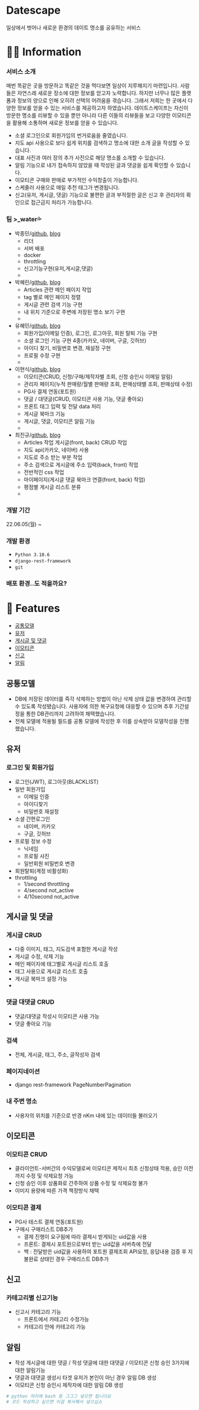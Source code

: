# Datescape
일상에서 벗어나 새로운 환경의 데이트 명소를 공유하는 서비스

# 👨‍💻 Information
### 서비스 소개
매번 똑같은 곳을 방문하고 똑같은 것을 먹다보면 일상이 지루해지기 마련입니다. 사람들은 자연스레 새로운 장소에 대한 정보를 얻고자 노력합니다. 하지만 너무나 많은 플랫폼과 정보의 양으로 인해 오히려 선택의 어려움을 겪습니다. 그래서 저희는 한 곳에서 다양한 정보를 얻을 수 있는 서비스를 제공하고자 하였습니다.
데이트스케이프는 자신이 방문한 명소를 리뷰할 수 있을 뿐만 아니라 다른 이들의 리뷰들을 보고 다양한 이모티콘을 활용해 소통하며 새로운 정보를 얻을 수 있습니다.
+ 소셜 로그인으로 회원가입의 번거로움을 줄였습니다.
+ 지도 api 사용으로 보다 쉽게 위치를 검색하고 명소에 대한 소개 글을 작성할 수 있습니다.
+ 대표 사진과 여러 장의 추가 사진으로 해당 명소를 소개할 수 있습니다.
+ 알림 기능으로 내가 접속하지 않았을 때 작성된 글과 댓글을 쉽게 확인할 수 있습니다.
+ 이모티콘 구매와 판매로 부가적인 수익창출이 가능합니다.
+ 스케줄러 사용으로 매일 추천 태그가 변경됩니다.
+ 신고(유저, 게시글, 댓글) 기능으로 불편한 글과 부적절한 글은 신고 후 관리자의 확인으로 접근금지 처리가 가능합니다.


### 팀 >_water💦
- 박종민/[github](https://github.com/jmpop97), [blog](https://jmpop.tistory.com/)
  - 리더
  - 서버 배포
  - docker
  - throttling
  - 신고기능구현(유저,게시글,댓글)
  - 
- 박혜린/[github](https://github.com/HyerinPark1998), [blog](https://hr1998.tistory.com/)
  - Articles 관련 메인 페이지 작업
  - tag 별로 메인 페이지 정렬
  - 게시글 관련 검색 기능 구현
  - 내 위치 기준으로 주변에 저장된 명소 보기 구현
  - 
- 유혜민/[github](https://github.com/Namunllvo), [blog](https://yump.tistory.com/)
  - 회원가입(이메일 인증), 로그인, 로그아웃, 회원 탈퇴 기능 구현
  - 소셜 로그인 기능 구현 4종(카카오, 네이버, 구글, 깃허브)
  - 아이디 찾기, 비밀번호 변경, 재설정 구현
  - 프로필 수정 구현
  - 
- 이현식/[github](https://github.com/hyeon5819), [blog](https://velog.io/@hyeon5819)
  - 이모티콘(CRUD, 신청/구매/제작자별 조회, 신청 승인시 이메일 알림)
  - 관리자 페이지(누적 판매량/월별 판매량 조회, 판매상태별 조회, 판매상태 수정)
  - PG사 결제 연동(포트원)
  - 댓글 / 대댓글(CRUD, 이모티콘 사용 기능, 댓글 좋아요)
  - 프론트 태그 입력 및 전달 data 처리
  - 게시글 북마크 기능
  - 게시글, 댓글, 이모티콘 알림 기능
  - 
- 최진규/[github](https://github.com/kyuparfum), [blog](https://kyuparfum.tistory.com/)
  - Articles 작업 게시글(front, back) CRUD 작업
  - 지도 api(카카오, 네이버) 사용
  - 지도로 주소 받는 부분 작업
  - 주소 검색으로 게시글에 주소 입력(back, front) 작업
  - 전반적인 css 작업
  - 마이페이지(게시글 댓글 북마크 연결(front, back) 작업)
  - 평점별 게시글 리스트 분류
  - 
### 개발 기간
22.06.05(월) ~ 

### 개발 환경
- `Python 3.10.6`
- `django-rest-framework`
- `git`

### 배포 환경..도 적을까요?


# 📌 Features
- [공통모델](#공통모델)
- [유저](#유저)
- [게시글 및 댓글](#게시글-및-댓글)
- [이모티콘](#이모티콘)
- [신고](#신고)
- [알림](#알림)


## 공통모델
  - DB에 저장된 데이터를 즉각 삭제하는 방법이 아닌 삭제 상태 값을 변경하여 관리할 수 있도록 작성됐습니다.
    사용자에 의한 복구요청에 대응할 수 있으며 추후 기간설정을 통한 DB관리까지 고려하여 채택했습니다.
  - 전체 모델에 적용될 필드를 공통 모델에 작성한 후 이를 상속받아 모델작성을 진행했습니다.


## 유저
### 로그인 및 회원가입
- 로그인(JWT), 로그아웃(BLACKLIST)
- 일반 회원가입
  - 이메일 인증
  - 아이디찾기
  - 비밀번호 재설정
- 소셜 간편로그인
  - 네이버, 카카오
  - 구글, 깃허브
- 프로필 정보 수정
  - 닉네임
  - 프로필 사진
  - 일반회원 비밀번호 변경
- 회원탈퇴(계정 비활성화)
- throttling
  - 1/second throttling
  - 4/second not_active
  - 4/10second not_active




## 게시글 및 댓글
### 게시글 CRUD
- 다중 이미지, 태그, 지도검색 포함한 게시글 작성
- 게시글 수정, 삭제 기능
- 메인 페이지에 태그별로 게시글 리스트 호출
- 태그 사용으로 게시글 리스트 호출
- 게시글 북마크 설정 가능
- 

### 댓글 대댓글 CRUD
- 댓글/대댓글 작성시 이모티콘 사용 가능
- 댓글 좋아요 기능

### 검색
- 전체, 게시글, 태그, 주소, 글작성자 검색

### 페이지네이션
- django rest-framework PageNumberPagination

### 내 주변 명소
- 사용자의 위치를 기준으로 반경 nKm 내에 있는 데이터들 불러오기

## 이모티콘
### 이모티콘 CRUD
- 클라이언트-서버간의 수익모델로써 이모티콘 제작시 최초 신청상태 적용, 승인 이전까지 수정 및 삭제요청 가능
- 신청 승인 이후 상품화로 간주하여 상품 수정 및 삭제요청 불가
- 이미지 용량에 따른 가격 책정방식 채택


### 이모티콘 결제
- PG사 테스트 결제 연동(포트원)
- 구매시 구매리스트 DB추가
  - 결제 진행이 요구됨에 따라 결제시 받게되는 uid값을 사용
  - 프론트: 결제시 포트원으로부터 받는 uid값을 서버측에 전달
  -   백  : 전달받은 uid값을 사용하여 포트원 결제조회 API요청, 응답내용 검증 후 지불완료 상태인 경우 구매리스트 DB추가

## 신고
### 카테고리별 신고기능
- 신고시 카테고리 기능
  - 프론트에서 카테고리 수정가능
  - 카테고리 안에 카테고리 가능


## 알림
- 작성 게시글에 대한 댓글 / 작성 댓글에 대한 대댓글 / 이모티콘 신청 승인 3가지에 대한 알림기능
- 댓글과 대댓글 생성시 타겟 유저가 본인이 아닌 경우 알림 DB 생성
- 이모티콘 신청 승인시 제작자에 대한 알림 DB 생성

```python
# python 자리에 bash 등 그그그 넣으면 됩니다요
# 코드 작성하고 싶으면 이걸 복사해서 넣으십쇼
```
